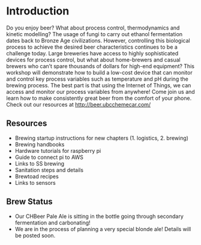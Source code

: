 # Introduction
Do you enjoy beer? What about process control, thermodynamics and kinetic modelling? The usage of fungi to carry out ethanol fermentation dates back to Bronze Age civilizations. However, controlling this biological process to achieve the desired beer characteristics continues to be a challenge today. Large breweries have access to highly sophisticated devices for process control, but what about home-brewers and casual brewers who can’t spare thousands of dollars for high-end equipment? This workshop will demonstrate how to build a low-cost device that can monitor and control key process variables such as temperature and pH during the brewing process. The best part is that using the Internet of Things, we can access and monitor our process variables from anywhere! Come join us and learn how to make consistently great beer from the comfort of your phone. Check out our resources at http://beer.ubcchemecar.com/

## Resources
- Brewing startup instructions for new chapters (1. logistics, 2. brewing)
- Brewing handbooks
- Hardware tutorials for raspberry pi
- Guide to connect pi to AWS
- Links to SS brewing
- Sanitation steps and details
- Brewtoad recipes
- Links to sensors

## Brew Status
 - Our CHBeer Pale Ale is sitting in the bottle going through secondary fermentation and carbonating! 
 - We are in the process of planning a very special blonde ale! Details will be posted soon. 

